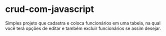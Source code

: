 # crud-com-javascript

Simples projeto que cadastra e coloca funcionários em uma tabela, 
na qual você terá opções de editar e também excluir funcionários se assim desejar.
